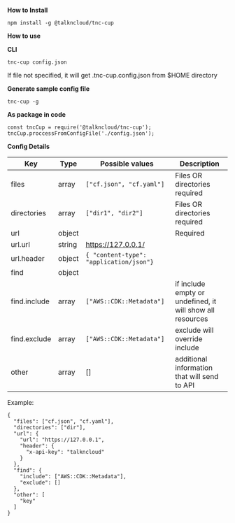 **How to Install**

`npm install -g @talkncloud/tnc-cup`

**How to use**

**CLI**

```
tnc-cup config.json
```

If file not specified, it will get .tnc-cup.config.json from $HOME directory

**Generate sample config file**

```
tnc-cup -g
```

**As package in code**

```
const tncCup = require('@talkncloud/tnc-cup');
tncCup.proccessFromConfigFile('./config.json');
```

**Config Details**

| Key | Type | Possible values | Description |
|---|---|---|---|
| files | array | `["cf.json", "cf.yaml"]`| Files OR directories required |
| directories | array | `["dir1", "dir2"]`| Files OR directories required |
| url | object | | Required |
| url.url | string | https://127.0.0.1/ |
| url.header | object | `{ "content-type": "application/json"}`|
| find | object | |
| find.include | array | `["AWS::CDK::Metadata"]` | if include empty or undefined, it will show all resources |
| find.exclude | array | `["AWS::CDK::Metadata"]` | exclude will override include |
| other | array | [] | additional information that will send to API |


Example:
```
{
  "files": ["cf.json", "cf.yaml"],
  "directories": ["dir"],
  "url": {
    "url": "https://127.0.0.1",
    "header": {
      "x-api-key": "talkncloud"
    }
  },
  "find": {
    "include": ["AWS::CDK::Metadata"],
    "exclude": []
  },
  "other": [
    "key"
  ]
}
```

